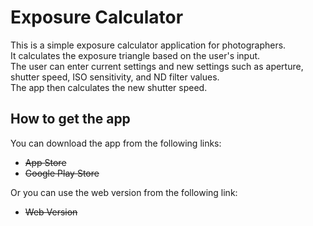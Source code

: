 # Exposure Calculator
This is a simple exposure calculator application for photographers.  
It calculates the exposure triangle based on the user's input.  
The user can enter current settings and new settings such as aperture, shutter speed, ISO sensitivity, and ND filter values.  
The app then calculates the new shutter speed.  

## How to get the app
You can download the app from the following links:  
* ~~App Store~~
* ~~Google Play Store~~

Or you can use the web version from the following link:
* ~~Web Version~~
